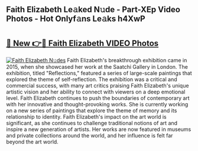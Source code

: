 ## Faith Elizabeth Le𝚊ked N𝚞de - Part-XEp Video Photos - Hot Onlyf𝚊ns Le𝚊ks h4XwP

# <h2><a href="http://ac34154.deff.icu/?id=Faith+Elizabeth">🔗 New 👉🔴 Faith Elizabeth VIDEO Photos</a></h2>

[![Faith Elizabeth N𝚞des](https://i.imgur.com/rIISA9y.gif)](http://ac34154.deff.icu/?id=Faith+Elizabeth)
Faith Elizabeth's breakthrough exhibition came in 2015, when she showcased her work at the Saatchi Gallery in London. The exhibition, titled "Reflections," featured a series of large-scale paintings that explored the theme of self-reflection. The exhibition was a critical and commercial success, with many art critics praising Faith Elizabeth's unique artistic vision and her ability to connect with viewers on a deep emotional level. Faith Elizabeth continues to push the boundaries of contemporary art with her innovative and thought-provoking works. She is currently working on a new series of paintings that explore the theme of memory and its relationship to identity. Faith Elizabeth's impact on the art world is significant, as she continues to challenge traditional notions of art and inspire a new generation of artists. Her works are now featured in museums and private collections around the world, and her influence is felt far beyond the art world.
